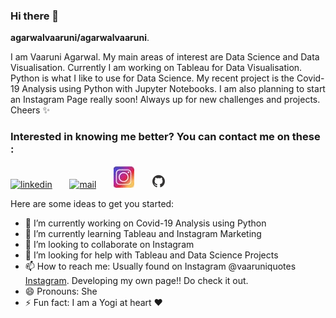 ### Hi there 👋


**agarwalvaaruni/agarwalvaaruni**.

I am Vaaruni Agarwal. My main areas of interest are Data Science and Data Visualisation. Currently I am working on Tableau for Data Visualisation. Python is what I like to use for Data Science. My recent project is the Covid-19 Analysis using Python with Jupyter Notebooks. I am also planning to start an Instagram Page really soon! Always up for new challenges and projects. Cheers ✨

### Interested in knowing me better? You can contact me on these : 

[![linkedin](https://github.com/arpit-dwivedi/arpit-dwivedi.github.io/blob/master/assets/img/Webp.net-resizeimage.png)](https://www.linkedin.com/in/vaaru)&nbsp;&nbsp;&nbsp;&nbsp;&nbsp;&nbsp;&nbsp;[![mail](https://github.com/arpit-dwivedi/arpit-dwivedi/blob/master/m1.png)](mailto:ashalu811@gmail.com)&nbsp;&nbsp;&nbsp;&nbsp;&nbsp;&nbsp;&nbsp;[![instagram](https://github.com/agarwalvaaruni/demo/blob/master/indta.jpg)](https://www.instagram.com/vaaruniquotes/)&nbsp;&nbsp;&nbsp;&nbsp;&nbsp;&nbsp;&nbsp;[![github](https://github.com/agarwalvaaruni/demo/blob/master/git.png)](https://github.com/agarwalvaaruni)


Here are some ideas to get you started:

- 🔭 I’m currently working on Covid-19 Analysis using Python
- 🌱 I’m currently learning Tableau and Instagram Marketing
- 👯 I’m looking to collaborate on Instagram
- 🤔 I’m looking for help with Tableau and Data Science Projects
- 📫 How to reach me: Usually found on Instagram @vaaruniquotes [Instagram](https://www.instagram.com/vaaruniquotes/). Developing my own page!! Do check it out.
- 😄 Pronouns: She
- ⚡ Fun fact: I am a Yogi at heart ❤️

